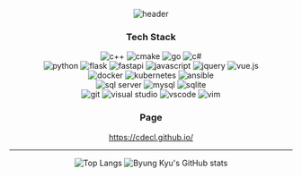 
<div align=center>
  
![header](https://capsule-render.vercel.app/api?&type=waving&color=0:f6a6a6,100:da96e8&height=150&section=header&text=Bright%20Size%20Life&fontSize=30&animation=fadeIn&fontColor=212121&fontAlignY=40)

### Tech Stack

<img alt="c++" src ="https://img.shields.io/badge/c++-003545?style=flat&logo=cplusplus"/> <img alt="cmake" src ="https://img.shields.io/badge/cmake-003545?style=flat&logo=cmake"/> <img alt="go" src ="https://img.shields.io/badge/go-003545?style=flat&logo=go"/> <img alt="c#" src ="https://img.shields.io/badge/c%23-003545?style=flat&logo=.net"/>
<br />
<img alt="python" src ="https://img.shields.io/badge/python-003545?style=flat&logo=python"/> <img alt="flask" src ="https://img.shields.io/badge/flask-003545?style=flat&logo=flask"/> <img alt="fastapi" src ="https://img.shields.io/badge/fastapi-003545?style=flat&logo=fastapi"/> 
<img alt="javascript" src ="https://img.shields.io/badge/javascript-003545?style=flat&logo=javascript"/> <img alt="jquery" src ="https://img.shields.io/badge/jquery-003545?style=flat&logo=jquery"/> <img alt="vue.js" src ="https://img.shields.io/badge/vue.js-003545?style=flat&logo=vue.js"/>
<br />
<img alt="docker" src ="https://img.shields.io/badge/docker-003545?style=flat&logo=docker"/> <img alt="kubernetes" src ="https://img.shields.io/badge/kubernetes-003545?style=flat&logo=kubernetes"/> <img alt="ansible" src ="https://img.shields.io/badge/ansible-003545?style=flat&logo=ansible"/>
<br />
<img alt="sql server" src ="https://img.shields.io/badge/sql server-003545?style=flat&logo=microsoft-sql-server"/> <img alt="mysql" src ="https://img.shields.io/badge/mysql-003545?style=flat&logo=mysql"/> <img alt="sqlite" src ="https://img.shields.io/badge/sqlite-003545?style=flat&logo=sqlite"/> 
<br />
<img alt="git" src ="https://img.shields.io/badge/git-003545?style=flat&logo=git"/> <img alt="visual studio" src ="https://img.shields.io/badge/visual studio-003545?style=flat&logo=visualstudio"/> <img alt="vscode" src ="https://img.shields.io/badge/vscode-003545?style=flat&logo=visualstudiocode"/> <img alt="vim" src ="https://img.shields.io/badge/vim-003545?style=flat&logo=vim"/> 


### Page
https://cdecl.github.io/

---
  
![Top Langs](https://github-readme-stats.vercel.app/api/top-langs/?username=cdecl&layout=compact&theme=swift)
![Byung Kyu's GitHub stats](https://github-readme-stats.vercel.app/api?username=cdecl&show_icons=true&theme=swift)

</div>
